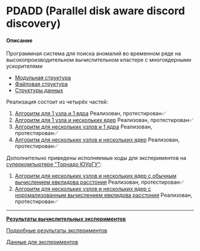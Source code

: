 # PDADD (Parallel disk aware discord discovery)

#### Описание
Программная система для поиска аномалий во временном ряде на высокопроизводительном вычислительном кластере с многоядерными ускорителями<br>
- [Модульная структура](/docs/images/modules.jpg)
- [Файловая структура](/docs/images/files.jpg)
- [Структуры данных](/docs/images/data.jpg)

Реализация состоит из четырёх частей:
1. [Алгоритм для 1 узла и 1 ядра](/PDADD-linear) Реализован, протестирован✅<br>
2. [Алгоритм для 1 узла и нескольких ядер](/PDADD-omp) Реализован, протестирован✅<br>
3. [Алгоритм для нескольких узлов и 1 ядра](/PDADD-mpi) Реализован, протестирован✅<br>
4. [Алгоритм для нескольких узлов и нескольких ядер](/PDADD-mpi+omp) Реализован, протестирован✅<br>

Дополнительно приведены исполняемые коды для экспериментов на [суперкомпьютере "Торнадо ЮУрГУ"](https://supercomputer.susu.ru/computers/tornado/):
1. [Алгоритм для нескольких узлов и нескольких ядер с обычным вычислением евклидова расстония](/PDADD-tornado) Реализован, протестирован✅<br>
2. [Алгоритм для нескольких узлов и нескольких ядер с норомализованным вычислением евклидова расстония](/PDADD-tornado-ED_norm) Реализован, протестирован✅<br>

<hr>

[**Результаты вычислительных экспериментов**](https://drive.google.com/open?id=1CLbsUrWlWkHpnRlcNeRbI6efHVsMuUj1)

[Подробные результаты экспериментов](https://docs.google.com/spreadsheets/d/1dJWZMRllznElxyI6ZTrmGiSUGYtYVOTOYgcRfZT-ucE/edit#gid=1566595512)

[Данные для экспериментов](https://yadi.sk/d/qCgEygEKZ74qhA)
